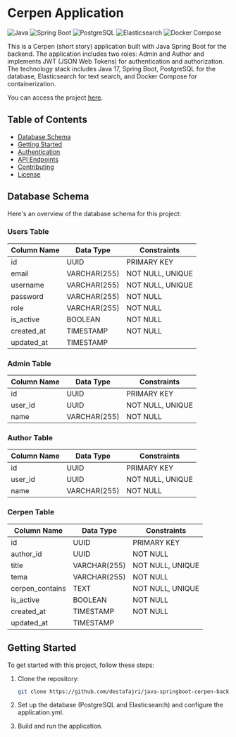 # Cerpen Application

![Java](https://img.shields.io/badge/Java-17-blue)
![Spring Boot](https://img.shields.io/badge/Spring%20Boot-3.1.4-green)
![PostgreSQL](https://img.shields.io/badge/PostgreSQL-13.3-blue)
![Elasticsearch](https://img.shields.io/badge/Elasticsearch-8.10.2-blue)
![Docker Compose](https://img.shields.io/badge/Docker%20Compose-3.9-blue)

This is a Cerpen (short story) application built with Java Spring Boot for the backend. The application includes two roles: Admin and Author and implements JWT (JSON Web Tokens) for authentication and authorization. The technology stack includes Java 17, Spring Boot, PostgreSQL for the database, Elasticsearch for text search, and Docker Compose for containerization.

You can access the project [here](https://java-springboot-cerpen.onrender.com/).
## Table of Contents

- [Database Schema](#database-schema)
- [Getting Started](#getting-started)
- [Authentication](#authentication)
- [API Endpoints](#api-endpoints)
- [Contributing](#contributing)
- [License](#license)

## Database Schema

Here's an overview of the database schema for this project:

### Users Table

| Column Name | Data Type  | Constraints            |
|-------------|------------|------------------------|
| id          | UUID       | PRIMARY KEY            |
| email       | VARCHAR(255) | NOT NULL, UNIQUE      |
| username    | VARCHAR(255) | NOT NULL, UNIQUE      |
| password    | VARCHAR(255) | NOT NULL              |
| role        | VARCHAR(255) | NOT NULL              |
| is_active   | BOOLEAN    | NOT NULL              |
| created_at  | TIMESTAMP  | NOT NULL              |
| updated_at  | TIMESTAMP  |                        |


### Admin Table

| Column Name | Data Type  | Constraints         |
|-------------|------------|---------------------|
| id          | UUID       | PRIMARY KEY         |
| user_id     | UUID       | NOT NULL, UNIQUE    |
| name        | VARCHAR(255) | NOT NULL          |

### Author Table

| Column Name | Data Type  | Constraints         |
|-------------|------------|---------------------|
| id          | UUID       | PRIMARY KEY         |
| user_id     | UUID       | NOT NULL, UNIQUE    |
| name        | VARCHAR(255) | NOT NULL          |

### Cerpen Table

| Column Name    | Data Type    | Constraints         |
|----------------|--------------|---------------------|
| id             | UUID         | PRIMARY KEY         |
| author_id      | UUID         | NOT NULL            |
| title          | VARCHAR(255) | NOT NULL, UNIQUE    |
| tema           | VARCHAR(255) | NOT NULL            |
| cerpen_contains | TEXT        | NOT NULL, UNIQUE    |
| is_active   | BOOLEAN    | NOT NULL              |
| created_at     | TIMESTAMP    | NOT NULL            |
| updated_at     | TIMESTAMP    |                     |

## Getting Started

To get started with this project, follow these steps:

1. Clone the repository:

   ```bash
   git clone https://github.com/destafajri/java-springboot-cerpen-backend
    ```
2. Set up the database (PostgreSQL and Elasticsearch) and configure the application.yml.

3. Build and run the application.

